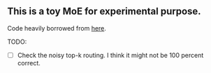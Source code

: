 ## This is a toy MoE for experimental purpose.

Code heavily borrowed from [here](https://github.com/davidmrau/mixture-of-experts).

TODO:
- [ ] Check the noisy top-k routing. I think it might not be 100 percent correct.